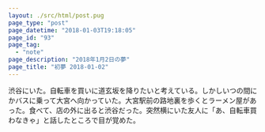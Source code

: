 ```yaml
---
layout: ./src/html/post.pug
page_type: "post"
page_datetime: "2018-01-03T19:18:05"
page_id: "93"
page_tag:
  - "note"
page_description: "2018年1月2日の夢"
page_title: "初夢 2018-01-02"
---
```


渋谷にいた。自転車を買いに道玄坂を降りたいと考えている。しかしいつの間にかバスに乗って大宮へ向かっていた。大宮駅前の路地裏を歩くとラーメン屋があった。食べて、店の外に出ると渋谷だった。突然横にいた友人に「あ、自転車買わなきゃ」と話したところで目が覚めた。
